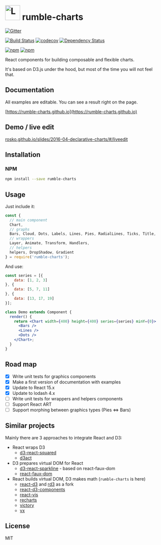 # <img src="https://raw.githubusercontent.com/rumble-charts/rumble-charts/master/images/logo.png" alt="Logo" width="48" height="48" /> rumble-charts

[![Gitter](https://img.shields.io/gitter/room/nwjs/nw.js.svg)](https://gitter.im/rumble-charts/rumble-charts)

[![Build Status](https://travis-ci.org/rumble-charts/rumble-charts.svg)](https://travis-ci.org/rumble-charts/rumble-charts)
[![codecov](https://codecov.io/gh/rumble-charts/rumble-charts/branch/master/graph/badge.svg)](https://codecov.io/gh/rumble-charts/rumble-charts)
[![Dependency Status](https://david-dm.org/rumble-charts/rumble-charts.svg)](https://david-dm.org/rumble-charts/rumble-charts) 

[![npm](https://img.shields.io/npm/v/rumble-charts.svg)](https://www.npmjs.com/package/rumble-charts)
[![npm](https://img.shields.io/npm/dm/rumble-charts.svg)](https://www.npmjs.com/package/rumble-charts)

React components for building composable and flexible charts. 

It's based on D3.js under the hood, but most of the time you will not feel that.

## Documentation

All examples are editable. You can see a result right on the page.

[https://rumble-charts.github.io](https://rumble-charts.github.io)

## Demo / live edit

[rosko.github.io/slides/2016-04-declarative-charts/#/liveedit](https://rosko.github.io/slides/2016-04-declarative-charts/#/liveedit)

## Installation

### NPM

```bash
npm install --save rumble-charts
```

## Usage

Just include it:

```javascript
const {
  // main component
  Chart, 
  // graphs
  Bars, Cloud, Dots, Labels, Lines, Pies, RadialLines, Ticks, Title,
  // wrappers
  Layer, Animate, Transform, Handlers,
  // helpers
  helpers, DropShadow, Gradient
} = require('rumble-charts');
```

And use:

```jsx
const series = [{
    data: [1, 2, 3]
}, {
    data: [5, 7, 11]
}, {
    data: [13, 17, 19]
}];

class Demo extends Component {
  render() {
    return <Chart width={400} height={400} series={series} minY={0}>
      <Bars />
      <Lines />
      <Dots />
    </Chart>;
  }
}
```

## Road map

- [x] Write unit tests for graphics components
- [x] Make a first version of documentation with examples
- [x] Update to React 15.x
- [x] Update to lodash 4.x
- [ ] Write unit tests for wrappers and helpers components 
- [ ] Support React ART
- [ ] Support morphing between graphics types (Pies <=> Bars)

## Similar projects 

Mainly there are 3 approaches to integrate React and D3:  

 - React wraps D3
    - [d3-react-squared](https://github.com/bgrsquared/d3-react-squared)  
    - [d3act](https://github.com/AnSavvides/d3act)
 - D3 prepares virtual DOM for React
    - [d3-react-sparkline](https://github.com/QubitProducts/d3-react-sparkline/) - based on react-faux-dom
    - [react-faux-dom](https://github.com/Olical/react-faux-dom)
 - React builds virtual DOM, D3 makes math (`rumble-charts` is here) 
    - [react-d3](https://github.com/esbullington/react-d3/) and [rd3](https://github.com/yang-wei/rd3) as a fork
    - [react-d3-components](https://github.com/codesuki/react-d3-components)
    - [react-vis](https://github.com/uber/react-vis)
    - [recharts](https://github.com/recharts/recharts)
    - [victory](https://github.com/FormidableLabs/victory)
    - [vx](https://github.com/hshoff/vx)

## License

MIT
